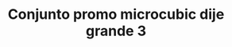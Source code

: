 ---
title: Conjunto promo microcubic dije grande 3
date: 
draft: false

# descripcion
description : Conjunto de cadena y dije con microcubic. Largo de cadena 40, 45 o 50 cm a elección

materials: 

color: 

dimensions: 

code: 06-26-0721

type: "Conjuntos"

categories: []

price: $4.560,00

price_eftvo: $3.875,00

# Images
# first image will be shown in the product page
images:
  # - image: "images/path_to_image"
  # La ubicacion de las imagenes es imagenes/Conjuntos/Conjuntos.Cadena y Dije/06-26-0721-conjunto-promo-microcubic-dije-grande-3
  - image: "./images/conjuntos/cadena_y_dije/06-26-0721-conjunto-promo-microcubic-dije-grande-3.jpg"
---